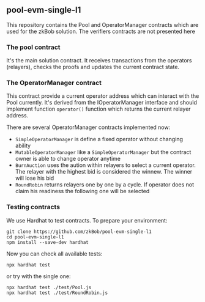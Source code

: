 ## pool-evm-single-l1

This repository contains the Pool and OperatorManager contracts which are used for the zkBob solution. The verifiers contracts are not presented here

### The pool contract

It's the main solution contract. It receives transactions from the operators (relayers), checks the proofs and updates the current contract state.

### The OperatorManager contract

This contract provide a current operator address which can interact with the Pool currently. It's derived from the IOperatorManager interface and should implement function  `operator()` function which returns the current relayer address.

There are several OperatorManager contracts implemented now:
 
 * `SimpleOperatorManager` is define a fixed operator without changing ability
 * `MutableOperatorManager` like a `SimpleOperatorManager` but the contract owner is able to change operator anytime
 * `BurnAuction` uses the aution within relayers to select a current operator. The relayer with the highest bid is considered the winnew. The winner will lose his bid
 * `RoundRobin` returns relayers one by one by a cycle. If operator does not claim his readiness the following one will be selected


### Testing contracts

We use Hardhat to test contracts. To prepare your environment:

```
git clone https://github.com/zkBob/pool-evm-single-l1
cd pool-evm-single-l1
npm install --save-dev hardhat
```
Now you can check all available tests:

```
npx hardhat test
```

or try with the single one:

```
npx hardhat test ./test/Pool.js
npx hardhat test ./test/RoundRobin.js
```
